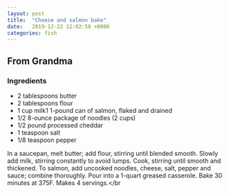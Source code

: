 ```yaml
---
layout: post
title:  "Cheese and salmon bake"
date:   2019-12-22 12:02:58 +0000
categories: fish
---
```


## From Grandma
### Ingredients
* 2 tablespoons butter
* 2 tablespoons flour
* 1 cup milk1 1-pound can of salmon, flaked and drained
* 1/2 8-ounce package of noodles (2 cups)
* 1/2 pound processed cheddar
* 1 teaspoon salt
* 1/8 teaspoon pepper


In a saucepan, melt butter; add flour, stirring until blended smooth. Slowly add milk, stirring constantly to avoid lumps. Cook, stirring until smooth and thickened. To salmon, add uncooked noodles, cheese, salt, pepper and sauce; combine thoroughly. Pour into a 1-quart greased casserole. Bake 30 minutes at 375F. Makes 4 servings.</br